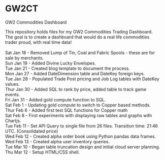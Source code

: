 # GW2CT
GW2 Commodities Dashboard

This repository holds files for my GW2 Commodities Trading Dashboard. <br/>
The goal is to create a dashboard that would do a real life commodities trader proud, with real time data! <br/> <br/>
Sat Jan 18 - Removed Lump of Tin, Coal and Fabric Spools - these are for sale by merchants. <br/>
Sun Jan 19 - Added Divine Lucky Envelopes. <br/>
Tue Jan 21 - Created blog template to document the process. <br/>
Mon Jan 27 - Added DateDimension table and DateKey foreign keys. <br/>
Tue Jan 28 - Populated Trade Post pricing and Job Log tables with DateKey values. <br/>
Thur Jan 30 - Added SQL to rank by price, added table to track game events. <br/>
Fri Jan 31 - Added gold compute function to SQL. <br/>
Sat Feb 1 - Updating gold compute to switch to Copper based methods. <br/>
Thur Feb 6 - Added first test SQL functions for Copper math <br/>
Sat Feb 8 - First experiments with displaying raw tables and graphs with Chartjs. <br/>
Tue Feb 11 - Set API Query to single file from 26 files. Transition time: 21:46 UTC. (Consolidated price) <br/>
Wed Feb 12 - Created alpha order book using Python pandas data frames. <br/>
Wed Feb 13 - Created alpha user inventory queries. <br/>
Tue Mar 10 - Began table truncation design and initial cloud server planning.  <br/>
Thu Mar 12 - Setup HTML/CSS shell. 
